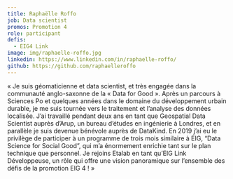 ```yaml
---
title: Raphaëlle Roffo
job: Data scientist
promos: Promotion 4
role: participant
defis:
  - EIG4 Link
image: img/raphaelle-roffo.jpg
linkedin: https://www.linkedin.com/in/raphaelle-roffo/
github: https://github.com/raphaelleroffo
---
```

« Je suis géomaticienne et data scientist, et très engagée dans la communauté anglo-saxonne de la « Data for Good ». Après un parcours à Sciences Po et quelques années dans le domaine du développement urbain durable, je me suis tournée vers le traitement et l’analyse des données localisée. J’ai travaillé pendant deux ans en tant que Geospatial Data Scientist auprès d’Arup, un bureau d’études en ingénierie à Londres, et en parallèle je suis devenue bénévole auprès de DataKind. En 2019 j’ai eu le privilège de participer à un programme de trois mois similaire à EIG, “Data Science for Social Good”, qui m’a énormement enrichie tant sur le plan technique que personnel. Je rejoins Etalab en tant qu’EIG Link Développeuse, un rôle qui offre une vision panoramique sur l’ensemble des défis de la promotion EIG 4 ! »